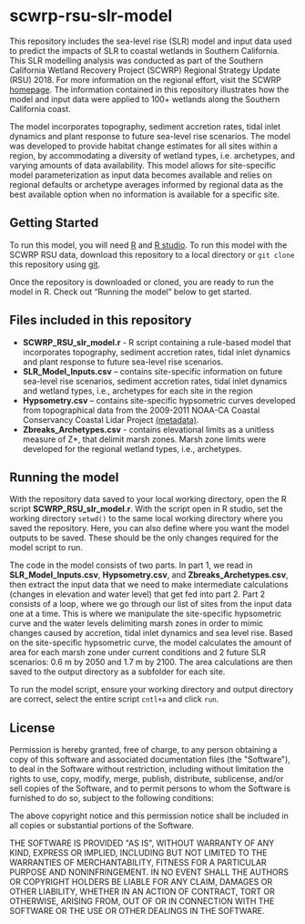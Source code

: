 # scwrp-rsu-slr-model

This repository includes the sea-level rise (SLR) model and input data used to predict the impacts of SLR to coastal wetlands in Southern California. This SLR modelling analysis was conducted as part of the Southern California Wetland Recovery Project (SCWRP) Regional Strategy Update (RSU) 2018. For more information on the regional effort, visit the SCWRP [homepage](https://scwrp.org/). The information contained in this repository illustrates how the model and input data were applied to 100+ wetlands along the Southern California coast. 

The model incorporates topography, sediment accretion rates, tidal inlet dynamics and plant response to future sea-level rise scenarios. The model was developed to provide habitat change estimates for all sites within a region, by accommodating a diversity of wetland types, i.e. archetypes, and varying amounts of data availability. This model allows for site-specific model parameterization as input data becomes available and relies on regional defaults or archetype averages informed by regional data as the best available option when no information is available for a specific site.

## Getting Started

To run this model, you will need [R](https://www.r-project.org/) and [R studio](https://www.rstudio.com/). To run this model with the SCWRP RSU data, download this repository to a local directory or `git clone` this repository using [git](https://git-scm.com/downloads).

Once the repository is downloaded or cloned, you are ready to run the model in R. Check out “Running the model” below to get started. 

## Files included in this repository
* **SCWRP_RSU_slr_model.r** - R script containing a rule-based model that incorporates topography, sediment accretion rates, tidal inlet dynamics and plant response to future sea-level rise scenarios.
* **SLR_Model_Inputs.csv** – contains site-specific information on future sea-level rise scenarios, sediment accretion rates, tidal inlet dynamics and wetland types, i.e., archetypes for each site in the region
* **Hypsometry.csv** – contains site-specific hypsometric curves developed from topographical data from the 2009-2011 NOAA-CA Coastal Conservancy Coastal Lidar Project [(metadata)](https://coast.noaa.gov/htdata/raster2/elevation/California_Lidar_DEM_2009_1131/ca2010_coastal_dem.xml).
* **Zbreaks_Archetypes.csv** - contains elevational limits as a unitless measure of Z*, that delimit marsh zones. Marsh zone limits were developed for the regional wetland types, i.e., archetypes.

## Running the model
With the repository data saved to your local working directory, open the R script **SCWRP_RSU_slr_model.r**. With the script open in R studio, set the working directory `setwd()` to the same local working directory where you saved the repository. Here, you can also define where you want the model outputs to be saved. These should be the only changes required for the model script to run. 

The code in the model consists of two parts. In part 1, we read in **SLR_Model_Inputs.csv**, **Hypsometry.csv**, and **Zbreaks_Archetypes.csv**, then extract the input data that we need to make intermediate calculations (changes in elevation and water level) that get fed into part 2. Part 2 consists of a loop, where we go through our list of sites from the input data one at a time. This is where we manipulate the site-specific hypsometric curve and the water levels delimiting marsh zones in order to mimic changes caused by accretion, tidal inlet dynamics and sea level rise. Based on the site-specific hypsometric curve, the model calculates the amount of area for each marsh zone under current conditions and 2 future SLR scenarios: 0.6 m by 2050 and 1.7 m by 2100. The area calculations are then saved to the output directory as a subfolder for each site.

To run the model script, ensure your working directory and output directory are correct, select the entire script `cntl+a` and click `run`.

## License
Permission is hereby granted, free of charge, to any person obtaining a copy of this software and associated documentation files (the "Software"), to deal in the Software without restriction, including without limitation the rights to use, copy, modify, merge, publish, distribute, sublicense, and/or sell copies of the Software, and to permit persons to whom the Software is furnished to do so, subject to the following conditions:

The above copyright notice and this permission notice shall be included in all copies or substantial portions of the Software.

THE SOFTWARE IS PROVIDED "AS IS", WITHOUT WARRANTY OF ANY KIND, EXPRESS OR IMPLIED, INCLUDING BUT NOT LIMITED TO THE WARRANTIES OF MERCHANTABILITY, FITNESS FOR A PARTICULAR PURPOSE AND NONINFRINGEMENT. IN NO EVENT SHALL THE AUTHORS OR COPYRIGHT HOLDERS BE LIABLE FOR ANY CLAIM, DAMAGES OR OTHER LIABILITY, WHETHER IN AN ACTION OF CONTRACT, TORT OR OTHERWISE, ARISING FROM, OUT OF OR IN CONNECTION WITH THE SOFTWARE OR THE USE OR OTHER DEALINGS IN THE SOFTWARE.
